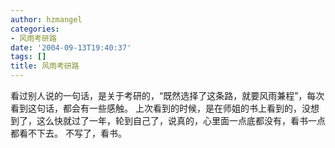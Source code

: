 ```yaml
---
author: hzmangel
categories:
- 风雨考研路
date: '2004-09-13T19:40:37'
tags: []
title: 风雨考研路
---
```

看过别人说的一句话，是关于考研的，“既然选择了这条路，就要风雨兼程”，每次看到这句话，都会有一些感触。
上次看到的时候，是在师姐的书上看到的，没想到了，这么快就过了一年，轮到自己了，说真的，心里面一点底都没有，看书一点都看不下去。
不写了，看书。